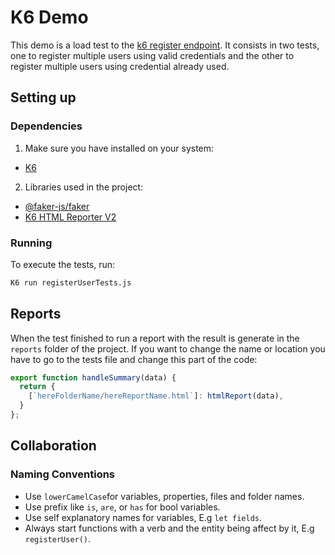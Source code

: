 # K6 Demo

This demo is a load test to the [k6 register endpoint](https://test-api.k6.io/user/register/). It consists in two tests, one to register multiple users using valid credentials and the other to register multiple users using credential already used. 

## Setting up

### Dependencies

1. Make sure you have installed on your system:
- [K6](https://k6.io/open-source/)

2. Libraries used in the project:

- [@faker-js/faker](https://fakerjs.dev/)
- [K6 HTML Reporter V2](https://github.com/benc-uk/k6-reporter#k6-html-report-exporter-v2)

### Running

To execute the tests, run: 

```bash
K6 run registerUserTests.js
```

## Reports

When the test finished to run a report with the result is generate in the `reports` folder of the project. If you want to change the name or location you have to go to the tests file and change this part of the code:

```javascript
export function handleSummary(data) {
  return {
    [`hereFolderName/hereReportName.html`]: htmlReport(data),
  }
};
```

## Collaboration

### Naming Conventions

- Use `lowerCamelCase`for variables, properties, files and folder names. 
- Use prefix like `is`, `are`, or `has` for bool variables.
- Use self explanatory names for variables, E.g `let fields`.
- Always start functions with a verb and the entity being affect by it, E.g `registerUser()`.
